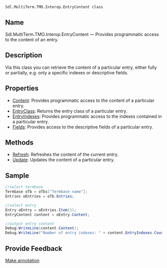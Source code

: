

# 
    Sdl.MultiTerm.TMO.Interop.EntryContent class



## Name

Sdl.MultiTerm.TMO.Interop.EntryContent —          Provides programmatic access to the content of an entry.



## Description



Via this class you can retrieve the content of a particular entry, either fully or partially, e.g. only a specific indexes or descriptive fields.



## Properties

* [Content](Sdl.MultiTerm.TMO.Interop.EntryContent.Content.html): Provides programmatic access to the content of a particular entry.
* [EntryClass](Sdl.MultiTerm.TMO.Interop.EntryContent.EntryClass.html): Returns the entry class of a particular entry.
* [EntryIndexes](Sdl.MultiTerm.TMO.Interop.EntryContent.EntryIndexes.html): Provides programmatic access to the indexes contained in a particular entry.
* [Fields](Sdl.MultiTerm.TMO.Interop.EntryContent.Fields.html): Provides access to the descriptive fields of a particular entry.




## Methods

* [Refresh](Sdl.MultiTerm.TMO.Interop.EntryContent.Refresh.html): Refreshes the content of the current entry.
* [Update](Sdl.MultiTerm.TMO.Interop.EntryContent.Update.html): Updates the content of a particular entry.




## Sample


```cs
//select termbase
Termbase oTb = oTbs["Termbase name"];
Entries oEntries = oTb.Entries;

//select entry
Entry oEntry = oEntries.Item(1);
EntryContent content = oEntry.Content;

//output entry content
Debug.WriteLine(content.Content);
Debug.WriteLine("Number of entry indexes: " + content.EntryIndexes.Count.ToString());
```



## Provide Feedback

[Make annotation](mailto:sdk-feedback@sdl.com&amp;subject=Reference%20for%20Sdl.MultiTerm.TMO.Interop.EntryContent)

